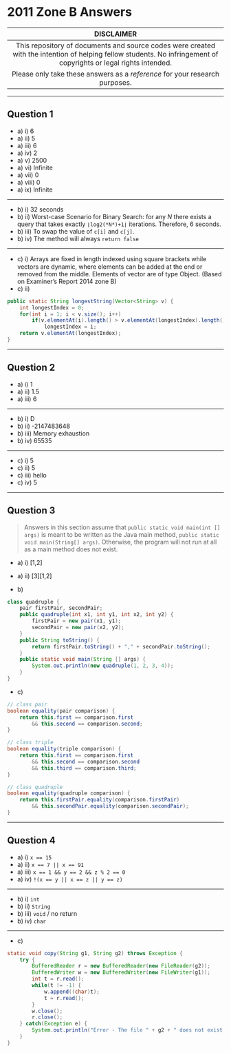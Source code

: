 # 2011 Zone B Answers

| **DISCLAIMER**  |
| :---: |
| This repository of documents and source codes were created with the intention of helping fellow students. No infringement of copyrights or legal rights intended. |
| Please only take these answers as a *reference* for your research purposes. |

---

## Question 1

* a) i) 6
* a) ii) 5
* a) iii) 6
* a) iv) 2
* a) v) 2500
* a) vi) Infinite
* a) vii) 0
* a) viii) 0
* a) ix) Infinite

---

* b) i) 32 seconds
* b) ii) Worst-case Scenario for Binary Search: for any *N* there exists a query that takes exactly `⌊log2(*N*)+1⌋` iterations. Therefore, 6 seconds.
* b) iii) To swap the value of `c[i]` and `c[j]`.
* b) iv) The method will always `return false`

---

* c) i) Arrays are ﬁxed in length indexed using square brackets while vectors are dynamic, where elements can be added at the end or removed from the middle. Elements of vector are of type Object. (Based on Examiner’s Report 2014 zone B)
* c) ii)
```java
public static String longestString(Vector<String> v) {
	int longestIndex = 0;
	for(int i = 1; i < v.size(); i++)
		if(v.elementAt(i).length() > v.elementAt(longestIndex).length())
			longestIndex = i;
	return v.elementAt(longestIndex);
}
```

---

## Question 2

* a) i) 1
* a) ii) 1.5
* a) iii) 6

---

* b) i) D
* b) ii) -2147483648
* b) iii) Memory exhaustion
* b) iv) 65535

---

* c) i) 5
* c) ii) 5
* c) iii) hello
* c) iv) 5

---

## Question 3
> Answers in this section assume that `public static void main(int [] args)` is meant to be written as the Java main method, `public static void main(String[] args)`. Otherwise, the program will not run at all as a main method does not exist.

* a) i) \[1,2\]
* a) ii) \[3\]\[1,2\]

* b)
```java
class quadruple {
    pair firstPair, secondPair;
    public quadruple(int x1, int y1, int x2, int y2) {
        firstPair = new pair(x1, y1);
        secondPair = new pair(x2, y2);
    }
    public String toString() {
        return firstPair.toString() + "," + secondPair.toString();
    }
    public static void main(String [] args) {
        System.out.println(new quadruple(1, 2, 3, 4));
    }
}
```

* c)
```java
// class pair
boolean equality(pair comparison) {
    return this.first == comparison.first
        && this.second == comparison.second;
}
```

```java
// class triple
boolean equality(triple comparison) {
    return this.first == comparison.first
        && this.second == comparison.second
        && this.third == comparison.third;
}
```

```java
// class quadruple
boolean equality(quadruple comparison) {
    return this.firstPair.equality(comparison.firstPair)
        && this.secondPair.equality(comparison.secondPair);
}
```

---

## Question 4

* a) i) `x == 15`
* a) ii) `x == 7 || x == 91`
* a) iii) `x == 1 && y == 2 && z % 2 == 0`
* a) iv) `!(x == y || x == z || y == z)`

---

* b) i) `int`
* b) ii) `String`
* b) iii) `void` / no return
* b) iv) `char`

---

* c)
```java
static void copy(String g1, String g2) throws Exception {
    try {
        BufferedReader r = new BufferedReader(new FileReader(g2));
        BufferedWriter w = new BufferedWriter(new FileWriter(g1));
        int t = r.read();
        while(t != -1) {
            w.append((char)t);
            t = r.read();
        }
        w.close();
        r.close();
    } catch(Exception e) {
        System.out.println("Error - The file " + g2 + " does not exist!");
    }
}
```
